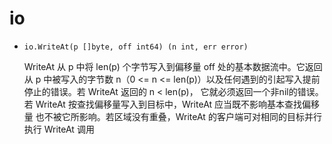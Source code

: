 # io

- `io.WriteAt(p []byte, off int64) (n int, err error)`

  WriteAt 从 p 中将 len(p) 个字节写入到偏移量 off 处的基本数据流中。它返回从 p 中被写入的字节数
  n（0 <= n <= len(p)）以及任何遇到的引起写入提前停止的错误。若 WriteAt 返回的 n < len(p)，
  它就必须返回一个非nil的错误。若 WriteAt 按查找偏移量写入到目标中，WriteAt 应当既不影响基本查找偏移量
  也不被它所影响。若区域没有重叠，WriteAt 的客户端可对相同的目标并行执行 WriteAt 调用

